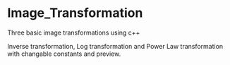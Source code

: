 # Image_Transformation
Three basic image transformations using c++

Inverse transformation, Log transformation and Power Law transformation with changable constants and preview.
